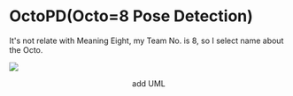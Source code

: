 # OctoPD(Octo=8 Pose Detection)
It's not relate with Meaning Eight, my Team No. is 8, so I select name about the Octo.

<a align="center">
<img src="tasks/human_pose/Image/test.gif">


add UML

